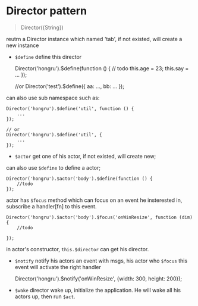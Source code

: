 Director pattern
================

> Director({String})

reutrn a Director instance which named 'tab', if not existed, will create a new instance

+ ``$define``  define this director
    
    Director('hongru').$define(function () {
        // todo
        this.age = 23;
        this.say = ...
    });
    
    //or
    Director('test').$define({
        aa: ...,
        bb: ...
    });

    
can also use sub namespace such as:

    Director('hongru').$define('util', function () {
        ...
    });
    
    // or
    Director('hongru').$define('util', {
        ...
    });
    
    
+ ``$actor``  get one of his actor, if not existed, will create new; 

can also use ``$define`` to define a actor;

    Director('hongru').$actor('body').$define(function () {
        //todo
    });
    
actor has ``$focus`` method which can focus on an event he insterested in, subscribe a handler[fn] to this event.

    Director('hongru').$actor('body').$focus('onWinResize', function (dim) {
        //todo
        
    });
    
in actor's constructor, ``this.$director`` can get his director.

    
    
+ ``$notify`` notify his actors an event with msgs, his actor who ``$focus`` this event will activate the right handler

    Director('hongru').$notify('onWinResize', {width: 300, height: 200});
    
    
+ ``$wake`` director wake up, initialize the application. He will wake all his actors up, then run ``$act``.


    

    

    